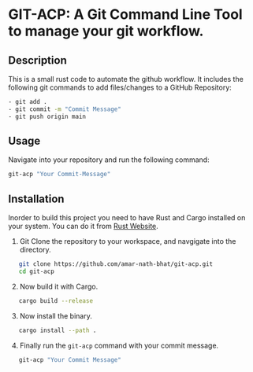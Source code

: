 # GIT-ACP: A Git Command Line Tool to manage your git workflow.

## Description

This is a small rust code to automate the github workflow. It includes the following git commands to add files/changes to a GitHub Repository:

```bash
- git add .
- git commit -m "Commit Message"
- git push origin main
```

## Usage

Navigate into your repository and run the following command:

```bash
git-acp "Your Commit-Message"
```

## Installation

Inorder to build this project you need to have Rust and Cargo installed on your system. You can do it from [Rust Website](https://www.rust-lang.org/tools/install).

1. Git Clone the repository to your workspace, and navgigate into the directory.

```bash
   git clone https://github.com/amar-nath-bhat/git-acp.git
   cd git-acp
```

2. Now build it with Cargo.

```bash
   cargo build --release
```

3. Now install the binary.

```bash
   cargo install --path .
```

4. Finally run the `git-acp` command with your commit message.

```bash
   git-acp "Your Commit Message"
```
